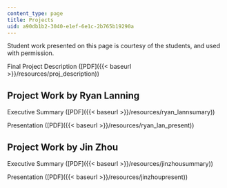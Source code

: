 ```yaml
---
content_type: page
title: Projects
uid: a90db1b2-3040-e1ef-6e1c-2b765b19290a
---
```


Student work presented on this page is courtesy of the students, and used with permission.

Final Project Description ([PDF]({{< baseurl >}}/resources/proj_description))

Project Work by Ryan Lanning
----------------------------

Executive Summary ([PDF]({{< baseurl >}}/resources/ryan_lannsumary))

Presentation ([PDF]({{< baseurl >}}/resources/ryan_lan_present))

Project Work by Jin Zhou
------------------------

Executive Summary ([PDF]({{< baseurl >}}/resources/jinzhousummary))

Presentation ([PDF]({{< baseurl >}}/resources/jinzhoupresent))